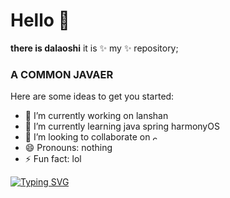 # Hello 👋
**there is dalaoshi** it is ✨ my ✨ repository;
### A  COMMON  JAVAER

Here are some ideas to get you started:

- 🔭 I’m currently working on lanshan
- 🌱 I’m currently learning java spring harmonyOS
- 👯 I’m looking to collaborate on <img src="](https://github.com/dls2233/dls2233/blob/main/image/img.png)" width="10" height="10" alt="cqupt"/><br/>
- 😄 Pronouns: nothing
- ⚡ Fun fact: lol

[![Typing SVG](https://readme-typing-svg.demolab.com/?lines=GOOD+GOOD+STUDY;HAPPY+EVERY+DAY)](https://git.io/typing-svg)



